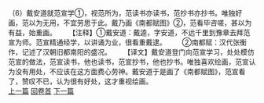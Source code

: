 （6）戴安道就范宣学①，视范所为，范读书亦读书，范抄书亦抄书。唯独好画，范以为无用，不宜劳思于此。戴乃画《南都赋图》②，范看毕咨嗟，甚以为有益，始重画。
　　【注释】①戴安道：戴逵，字安道，不远千里到豫章去拜范宣为师。范宣精通经学，以讲诵为业，很看重戴逮。
　　②南都赋：汉代张衡作，记述了汉朝旧都南阳的盛况。
　　【译文】戴安道登门向范宣学习，处处模仿范宣的做法，范宣读书，他也读书，范宣抄书，他也抄书。唯独喜欢绘画，范宣认为没有用处，不应该在这方面费心劳神。戴安道于是画了《南都赋图》，范宣看了，赞叹不已，认为很有好处，这才重视绘画。
<br>[上一篇](21_05) [回卷首](21_00) [下一篇](21_07)
